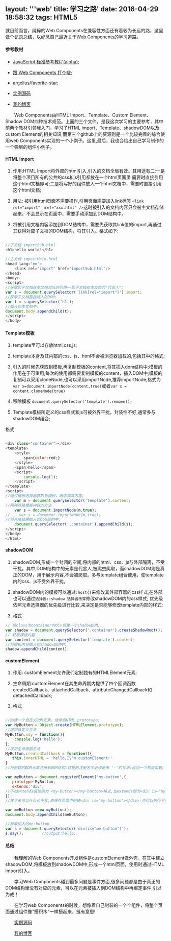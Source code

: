 layout: '''web'
title: 学习之路'
date: 2016-04-29 18:58:32
tags: HTML5
---

就目前而言，纯粹的Web Components在兼容性方面还有着较为长远的路，这里做个记录总结，以纪念自己最近关于Web Components的学习道路。

#### 参考教材

* [JavaScript 标准参考教程(alpha)](http://javascript.ruanyifeng.com/htmlapi/webcomponents.html);

* [跟 Web Components 打个啵](https://segmentfault.com/a/1190000002931974);

* [argelius/favorite-star](https://github.com/argelius/favorite-star);

* [实例源码](https://github.com/winterZhao/notes/tree/master/h5/webComponents)

* [我的博客](http://winterzhao.github.io/)


　　Web Components由HTML Import、Template、Custom Element、Shadow DOM四种技术规范。上面的三个文件，是我这次学习的主要参考，其中前两个教材引领我入门，学习了HTML import、Template、shadowDOM以及custom Element的相关知识;而第三个github上的资源则是一个比较完善的综合使用web Components实现的一个小例子。这里,最后，我也会给出自己学习制作的一个弹层的组件小例子。

#### HTML Import

1. 作用:HTML Import将外部的html引入,引入的文档全局有效。其用途有二:一是将整个项目所有的公共的css和js引用都放在一个html页面里,需要时直接引用这个html文档即可;二是将写好的组件放入一个html文档中，需要时直接引用这个html文档;

2. 用法: 被引用html页面不需要操作,引用页面需要加入link标签 `<link rel="import" href="xxx.html" />`这时被引入的文档内容只会被主文档存储起来，不会显示在页面中，需要手动添加到DOM结构中。

3. 将被引用文档内容添加到DOM结构中，需要先获取其link值的import,再通过其获得对应子文档的DOM结构，将其引入。格式如下:

```javascript

//子文档 importSub.html
<h1>hello world!</h1>

//主文档 importMain.html
<head lang="en">
    <link rel="import" href="importSub.html"/>
</head>
<body>
<script>
//获取到子文档在本文档对应的引用——即子文档在本文档的"代言人";
var s = document.querySelector('link[rel="import"]').import;
//获取子文档要被插入的DOM;
var t = s.querySelector('h1');
//插入到主文档中;
document.body.appendChild(t);
</script>
</body>

```

#### Template模板

1. template里可以存放html,css,js;

2. template本身及其内部的css、js、html不会被浏览器加载的,包括其中的格式;

3. 引入的时候先获取到模板,再复制模板的content,将其插入dom结构中;模板的作用在于可重用,每次的使用都需要复制模板的content，插入DOM中;模板的复制可以采用cloneNode,也可以采用importNode,推荐importNode;格式为`var x=document.importNode(content,true)`或者`var x = content.cloneNode(true)`

4. 移除模板 `document.querySelector('template').remove();`

5. Template模板所定义的css样式和js可被外界干扰，封装性不好,通常多与shadowDOM组合;

格式
```javascript

<div class="container"></div>
<template>
    <style>
        span{color:red;}
    </style>
    <span>hello</span>
    <script>
        console.log(1);
    </script>
</template>
<script>
//通过模板选择器获取到模板，再选择其内容;
    var m = document.querySelector('template').content;
//两种克隆模板内容的方法
    var s = document.importNode(m,true);
//    var s = document.importNode(m,true);
//将克隆结果插入到dom结构中;
    document.querySelector('.container').appendChild(s);
</script>
</body>
</html>

```

#### shadowDOM

1. shadowDOM,形成一个封闭的空间;将内部的html、css、js与外部隔离，不受干扰。其中,DOM结构中的元素是代言人,被爬虫爬取，而shadowDOM则是真正的DOM，用于展示内容,不会被爬取。多与template组合使用，使template内的css、js不受外界干扰。

2. shadowDOM内的模板可以通过`:host{}`来修改其外部容器的css样式,在外部也可以通过`选择器::shadow 选择器击穿`修改shadowDOM内的css样式; 优先级依照元素选择器的优先级进行比较,来决定是否能够修改template内部的样式;

3. 格式
```javascript
// 给class为container的div创建一个shadowDOM;
var shadow = document.querySelector('.container').createShadowRoot();
// 获取模板内容
var content = document.querySelector('template').content;
//将模板内容插入到shadowDOM中;
shadow.appendChild(content);
```

#### customElement

1. 作用: customElement允许我们定制独有的HTMLElement元素;

2. 生命周期:customElement在其生命周期内提供了四个回调函数createdCallback、attachedCallback、attributeChangedCallback和detachedCallback;

3. 格式

```javascript

//创建一个自定义DOM元素，继承自HTML.prototype;
var MyButton = Object.create(HTMLElement.prototype);
//增加自定义方法
MyButton.say = function(){
    console.log('hello');
};
//增加生命周期方法
MyButton.createdCallback = function(){
   this.innerHTML = 'hello,I\'m customElement!'
}
//将创建的DOM元素注册到DOM结构;这里的注册名字必须是带 '-'的写法;返回一个构造函数;

var myButton = document.registerElement('my-button',{
   prototype:MyButton,
   extends:'div',
//不加extends属性则为 <my-button></my-button>格式,加extends则为<div is="my-button"></div>格式
});
//接下来可以什么也不写,直接在页面中创建<div is="my-button"></div>;也可以执行下面的方法,自动添加;

var meButton =new myButton();
document.body.appendChild(meButton);

//获取加入的me-button
var s = document.querySelector('div[is="me-button"]');
s.say();        //output:hello;

```

#### 总结

　　我理解的Web Components开发组件是customElement做外壳，在其中建立shadowDOM,将模板放到shadowDOM中,形成一个html页面，使用时通过HTML Import引入。

　　学习Web Components碰到最多问题是事件方面,很多问题都是由于真正的DOM结构里没有对应的元素，可以在元素被插入到DOM结构中再绑定事件,引以为戒！

　　在学习web Components的时候，想像着自己封装的一个个组件，将整个页面通过组件像"搭积木"一样搭起来，挺有意思!

　　[实例源码](https://github.com/winterZhao/notes/tree/master/h5/webComponents)

　　[我的博客](http://winterzhao.github.io/)